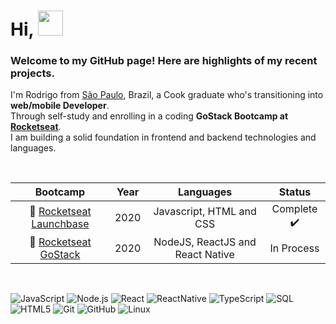<h1 align="left">Hi, <img src="https://github.com/sudnyeshtalekar/sudnyeshtalekar/blob/master/Assets/Hi.gif" width="40px"></h1>

<h3>Welcome to my GitHub page! Here are highlights of my recent projects.</h2>


<p>I'm Rodrigo from <a href="https://pt.wikipedia.org/wiki/S%C3%A3o_Paulo">São Paulo</a>, Brazil, a Cook graduate who's transitioning into <strong>web/mobile Developer</strong>. </br>
Through self-study and enrolling in a coding <strong>GoStack Bootcamp at <a href="https://rocketseat.com.br/">Rocketseat</a></strong>. </br>
I am building a solid foundation in frontend and backend technologies and languages.</p>

</br>

Bootcamp | Year | Languages | Status
|:---:|:---:|:---:|:---:|
| :rocket: <a href="https://rocketseat.com.br/">Rocketseat Launchbase</a> | 2020 | Javascript, HTML and CSS | Complete :heavy_check_mark: |
| :rocket: <a href="https://rocketseat.com.br/">Rocketseat GoStack</a> | 2020 | NodeJS, ReactJS and React Native | In Process | 

</br>

![JavaScript](https://img.shields.io/badge/-JavaScript-000000?style=flat&logo=javascript)
![Node.js](https://img.shields.io/badge/-Node.js-222222?style=flat&logo=node.js&logoColor=339933)
![React](https://img.shields.io/badge/-React-222222?style=flat&logo=React&logoColor=61DAFB)
![ReactNative](https://img.shields.io/badge/-ReactNative-222222?style=flat&logo=React&logoColor=61DGFB)
![TypeScript](https://img.shields.io/badge/-TypeScript-000000?style=flat&logo=typescript)
![SQL](https://img.shields.io/badge/-SQL-000000?style=flat&logo=postgresql)
![HTML5](https://img.shields.io/badge/-HTML5-000000?style=flat&logo=html5)
![Git](https://img.shields.io/badge/-Git-222222?style=flat&logo=git&logoColor=F05032)
![GitHub](https://img.shields.io/badge/-GitHub-222222?style=flat&logo=github&logoColor=181717)
![Linux](https://img.shields.io/badge/-Linux-222222?style=flat&logo=linux&logoColor=FCC624)

